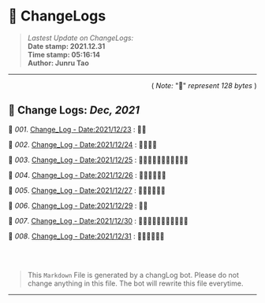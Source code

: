 # :hammer: ChangeLogs
> _Lastest Update on ChangeLogs:_<br>
> __Date stamp: 2021.12.31__<br>
> __Time stamp: 05:16:14__<br>
> __Author: Junru Tao__
---

<div align=right>

( _Note:_ ":bread:" _represent 128 bytes_ )

</div> 

## :hammer: Change Logs: _Dec, 2021_


 :bookmark_tabs: _001_. [Change_Log - Date:2021/12/23](./2021_12/2021_12_23_cl.md) : :bread::bread:

 :bookmark_tabs: _002_. [Change_Log - Date:2021/12/24](./2021_12/2021_12_24_cl.md) : :bread::bread::bread::bread:

 :bookmark_tabs: _003_. [Change_Log - Date:2021/12/25](./2021_12/2021_12_25_cl.md) : :bread::bread::bread::bread::bread::bread::bread::bread::bread::bread::bread:

 :bookmark_tabs: _004_. [Change_Log - Date:2021/12/26](./2021_12/2021_12_26_cl.md) : :bread::bread::bread::bread::bread::bread:

 :bookmark_tabs: _005_. [Change_Log - Date:2021/12/27](./2021_12/2021_12_27_cl.md) : :bread::bread::bread::bread::bread::bread:

 :bookmark_tabs: _006_. [Change_Log - Date:2021/12/29](./2021_12/2021_12_29_cl.md) : :bread::bread:

 :bookmark_tabs: _007_. [Change_Log - Date:2021/12/30](./2021_12/2021_12_30_cl.md) : :bread::bread::bread::bread::bread::bread::bread::bread::bread::bread::bread:

 :bookmark_tabs: _008_. [Change_Log - Date:2021/12/31](./2021_12/2021_12_31_cl.md) : :bread::bread::bread::bread::bread::bread:



<br><br>

> This `Markdown` File is generated by a changLog bot. Please do not change anything in this file. The bot will rewrite this file everytime.

--------

